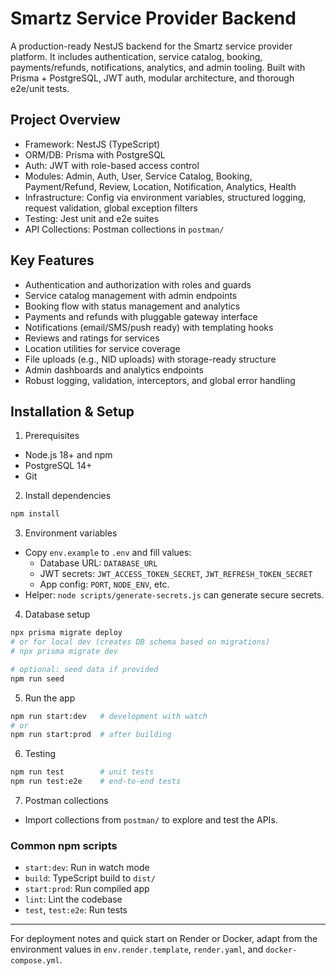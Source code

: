 # Smartz Service Provider Backend

A production-ready NestJS backend for the Smartz service provider platform. It includes authentication, service catalog, booking, payments/refunds, notifications, analytics, and admin tooling. Built with Prisma + PostgreSQL, JWT auth, modular architecture, and thorough e2e/unit tests.

## Project Overview

- Framework: NestJS (TypeScript)
- ORM/DB: Prisma with PostgreSQL
- Auth: JWT with role-based access control
- Modules: Admin, Auth, User, Service Catalog, Booking, Payment/Refund, Review, Location, Notification, Analytics, Health
- Infrastructure: Config via environment variables, structured logging, request validation, global exception filters
- Testing: Jest unit and e2e suites
- API Collections: Postman collections in `postman/`

## Key Features

- Authentication and authorization with roles and guards
- Service catalog management with admin endpoints
- Booking flow with status management and analytics
- Payments and refunds with pluggable gateway interface
- Notifications (email/SMS/push ready) with templating hooks
- Reviews and ratings for services
- Location utilities for service coverage
- File uploads (e.g., NID uploads) with storage-ready structure
- Admin dashboards and analytics endpoints
- Robust logging, validation, interceptors, and global error handling

## Installation & Setup

1. Prerequisites

- Node.js 18+ and npm
- PostgreSQL 14+
- Git

2. Install dependencies

```bash
npm install
```

3. Environment variables

- Copy `env.example` to `.env` and fill values:
  - Database URL: `DATABASE_URL`
  - JWT secrets: `JWT_ACCESS_TOKEN_SECRET`, `JWT_REFRESH_TOKEN_SECRET`
  - App config: `PORT`, `NODE_ENV`, etc.
- Helper: `node scripts/generate-secrets.js` can generate secure secrets.

4. Database setup

```bash
npx prisma migrate deploy
# or for local dev (creates DB schema based on migrations)
# npx prisma migrate dev

# optional: seed data if provided
npm run seed
```

5. Run the app

```bash
npm run start:dev   # development with watch
# or
npm run start:prod  # after building
```

6. Testing

```bash
npm run test        # unit tests
npm run test:e2e    # end-to-end tests
```

7. Postman collections

- Import collections from `postman/` to explore and test the APIs.

### Common npm scripts

- `start:dev`: Run in watch mode
- `build`: TypeScript build to `dist/`
- `start:prod`: Run compiled app
- `lint`: Lint the codebase
- `test`, `test:e2e`: Run tests

---

For deployment notes and quick start on Render or Docker, adapt from the environment values in `env.render.template`, `render.yaml`, and `docker-compose.yml`.
